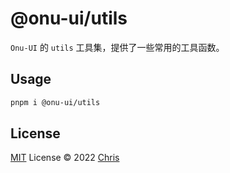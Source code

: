 # @onu-ui/utils
`Onu-UI` 的 `utils` 工具集，提供了一些常用的工具函数。

## Usage

```bash
pnpm i @onu-ui/utils
```

## License

[MIT](../../LICENSE) License © 2022 [Chris](https://github.com/zyyv)
